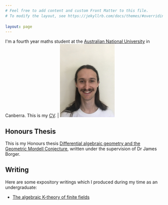 ```yaml
---
# Feel free to add content and custom Front Matter to this file.
# To modify the layout, see https://jekyllrb.com/docs/themes/#overriding-theme-defaults

layout: page
---
```



I'm a fourth year maths student at the [Australian National University](https://www.anu.edu.au/) in Canberra. This is my [CV][my_cv].  |  ![Photo of Callum](/picture/IMG_4109_5.JPG)


## Honours Thesis
This is my Honours thesis [Differential algebraic geometry and the Geometric Mordell Conjecture][my_thesis], written under the supervision of Dr James Borger. 

## Writing
Here are some expository writings which I produced during my time as an undergraduate: 

* [The algebraic K-theory of finite fields][K-theory]


[my_cv]: /cv/callum_sutton_CV.pdf
[my_thesis]: /thesis/thesis.pdf
[K-theory]: /writing/the_algebraic_K_theory_of_finite_fields.pdf